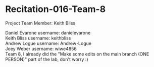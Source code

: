 # Recitation-016-Team-8
Project Team Member:
Keith Bliss

Daniel Evarone  username: danielevarone <br/>
Keith Bliss     username: keithbliss <br/>
Andrew Logue    username: Andrew-Logue <br/>
Joey Weber      username: wiwe4856 <br/>
Team 8, I already did the "Make some edits on the main branch (ONE PERSON)" part of the lab, don't worry :) 
